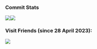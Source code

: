 ###   Commit Stats

<img src="https://github-readme-stats.vercel.app/api?username=JIeJaitt&count_private=true&show_icons=true&theme=radical&show_owner=true"><img src="https://github-readme-stats.vercel.app/api/top-langs/?username=JIeJaitt&layout=compact&theme=dark">

### Visit Friends (since 28 April 2023):

![](https://count.getloli.com/get/@JIeJaitt?theme=moebooru)